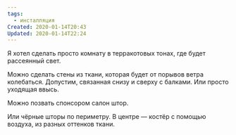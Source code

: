 ```yaml
---
tags:
  - инсталляция
Created: 2020-01-14T20:43
Updated: 2020-01-14T22:24
---
```

Я хотел сделать просто комнату в терракотовых тонах, где будет рассеянный свет.

Можно сделать стены из ткани, которая будет от порывов ветра колебаться. Допустим, связанная снизу и сверху с балками. Или просто уходящая ввысь.

Можно позвать спонсором салон штор.

Или чёрные шторы по периметру. В центре — костёр с помощью воздуха, из разных оттенков ткани.